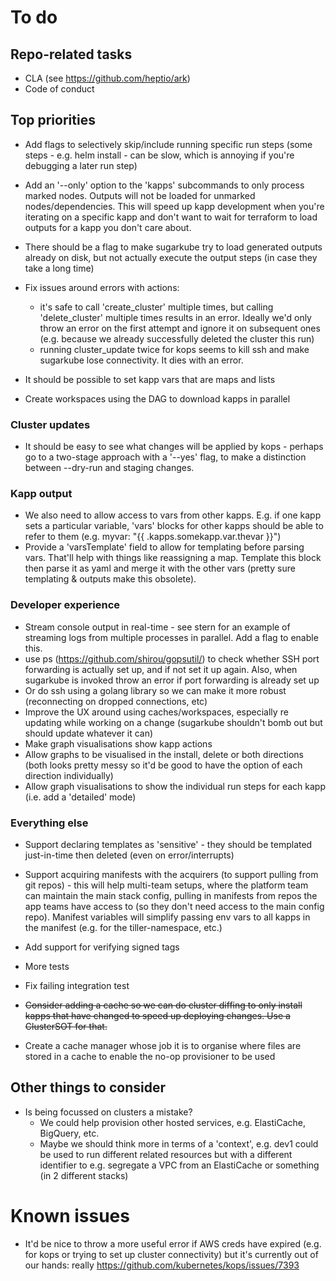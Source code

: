 # To do
## Repo-related tasks
* CLA (see https://github.com/heptio/ark)
* Code of conduct

## Top priorities


* Add flags to selectively skip/include running specific run steps (some steps - e.g. helm install - can be slow, which is annoying if you're debugging a later run step)
* Add an '--only' option to the 'kapps' subcommands to only process marked nodes. Outputs will not be loaded for unmarked nodes/dependencies. This will speed up kapp development when you're iterating on a specific kapp and don't want to wait for terraform to load outputs for a kapp you don't care about. 
* There should be a flag to make sugarkube try to load generated outputs already on disk, but not actually execute the output steps (in case they take a long time)

* Fix issues around errors with actions:
  * it's safe to call 'create_cluster' multiple times, but calling 'delete_cluster' multiple times results in an error. Ideally we'd only throw an error on the first attempt and ignore it on subsequent ones (e.g. because we already successfully deleted the cluster this run)
  * running cluster_update twice for kops seems to kill ssh and make sugarkube lose connectivity. It dies with an error.

* It should be possible to set kapp vars that are maps and lists

* Create workspaces using the DAG to download kapps in parallel

### Cluster updates
* It should be easy to see what changes will be applied by kops - perhaps go to a two-stage approach with a '--yes' flag, to make a distinction between --dry-run and staging changes.

### Kapp output
* We also need to allow access to vars from other kapps. E.g. if one kapp sets a particular variable, 
  'vars' blocks for other kapps should be able to refer to them (e.g. myvar: "{{ .kapps.somekapp.var.thevar }}")
* Provide a 'varsTemplate' field to allow for templating before parsing vars. That'll help with things like reassigning
  a map. Template this block then parse it as yaml and merge it with the other vars (pretty sure templating & outputs make this obsolete).

### Developer experience
* Stream console output in real-time - see stern for an example of streaming logs from multiple processes in parallel. Add a flag to enable this.
* use ps (https://github.com/shirou/gopsutil/) to check whether SSH port forwarding is actually set up, and 
  if not set it up again. Also, when sugarkube is invoked throw an error if port forwarding is already set up
* Or do ssh using a golang library so we can make it more robust (reconnecting on dropped connections, etc)
* Improve the UX around using caches/workspaces, especially re updating while working on a change (sugarkube shouldn't bomb out but should update whatever it can)
* Make graph visualisations show kapp actions
* Allow graphs to be visualised in the install, delete or both directions (both looks pretty messy so it'd be good to have the option of each direction individually)
* Allow graph visualisations to show the individual run steps for each kapp (i.e. add a 'detailed' mode)
  
### Everything else
* Support declaring templates as 'sensitive' - they should be templated just-in-time then deleted (even on error/interrupts)

* Support acquiring manifests with the acquirers (to support pulling from git repos) - this will help multi-team setups, where the platform team can 
  maintain the main stack config, pulling in manifests from repos the app teams have access to (so they don't need
  access to the main config repo). Manifest variables will simplify passing env vars to all kapps in the manifest
  (e.g. for the tiller-namespace, etc.)

* Add support for verifying signed tags
* More tests 
* Fix failing integration test

* ~~Consider adding a cache so we can do cluster diffing to only install kapps that have changed to speed up
  deploying changes. Use a ClusterSOT for that.~~
* Create a cache manager whose job it is to organise where files are stored in a cache to enable the no-op provisioner to be used

## Other things to consider
* Is being focussed on clusters a mistake? 
    * We could help provision other hosted services, e.g. ElastiCache, BigQuery, etc. 
    * Maybe we should think more in terms of a 'context', e.g. dev1 could be used to run different related
      resources but with a different identifier to e.g. segregate a VPC from an ElastiCache or something (in 2 
      different stacks)
  
# Known issues
* It'd be nice to throw a more useful error if AWS creds have expired (e.g. for kops or trying to set up cluster connectivity) but it's currently out of our hands: really https://github.com/kubernetes/kops/issues/7393
